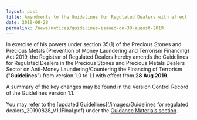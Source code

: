 ```yaml
---
layout: post
title: Amendments to the Guidelines for Regulated Dealers with effect from 28 Aug 2019 (Version 1.1)
date: 2019-08-28
permalink: /news/notices/guidelines-issued-on-30-august-2019
---
```


In exercise of his powers under section 35(1) of the Precious Stones and Precious Metals (Prevention of Money Laundering and Terrorism Financing) Act 2019, the Registrar of Regulated Dealers hereby amends the Guidelines for Regulated Dealers in the Precious Stones and Precious Metals Dealers Sector on Anti-Money Laundering/Countering the Financing of Terrorism ("**Guidelines**") from version 1.0 to 1.1 with effect from **28 Aug 2019**.

A summary of the key changes may be found in the Version Control Record of the Guidelines version 1.1.

You may refer to the [updated Guidelines](/images/Guidelines for regulated dealers_20190828_V1.1Final.pdf) under the [Guidance Materials section](/guidance-materials/).
